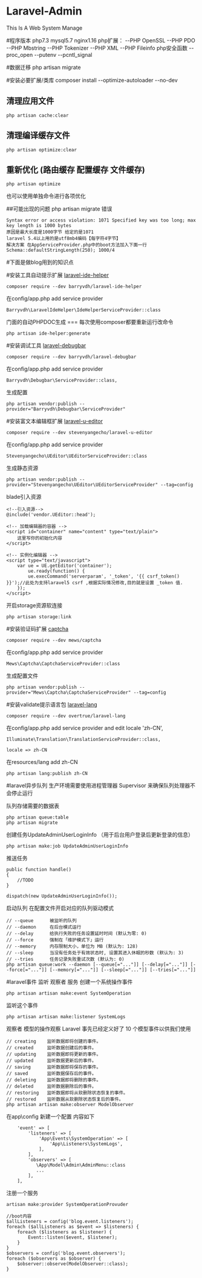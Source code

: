 # Laravel-Admin 
This Is A Web System Manage

#程序版本
    php7.3 mysql5.7 nginx1.16
    php扩展：
        --PHP OpenSSL
        --PHP PDO
        --PHP Mbstring
        --PHP Tokenizer
        --PHP XML
        --PHP Fileinfo
    php安全函数
        --proc_open
        --putenv
        --pcntl_signal
        
#数据迁移
    php artisan migrate
       
#安装必要扩展/类库
    composer install --optimize-autoloader --no-dev
      
## 清理应用文件 
    php artisan cache:clear
    
## 清理编译缓存文件 
    php artisan optimize:clear
    
## 重新优化 (路由缓存 配置缓存 文件缓存)
    php artisan optimize

也可以使用单独命令进行各项优化


##可能出现的问题
php artisan migrate 错误

    Syntax error or access violation: 1071 Specified key was too long; max key length is 1000 bytes
    原因是最大长度是1000字节 给定的是1071 
    laravel 5.4以上用的是utf8mb4编码【每字符4字节】 
    解决方案 在AppServiceProvider.php中的boot方法加入下面一行
    Schema::defaultStringLength(250); 1000/4
     
#下面是做blog用到的知识点

#安装工具自动提示扩展
[laravel-ide-helper](https://github.com/barryvdh/laravel-ide-helper)

    composer require --dev barryvdh/laravel-ide-helper
    
在config/app.php add service provider

    Barryvdh\LaravelIdeHelper\IdeHelperServiceProvider::class
    
门面的自动PHPDOC生成 === 每次使用composer都要重新运行改命令

    php artisan ide-helper:generate

#安装调试工具
[laravel-debugbar](https://github.com/barryvdh/laravel-debugbar)

    composer require --dev barryvdh/laravel-debugbar 
    
在config/app.php add service provider
    
    Barryvdh\Debugbar\ServiceProvider::class,
    
生成配置

    php artisan vendor:publish --provider="Barryvdh\Debugbar\ServiceProvider"

#安装富文本编辑框扩展
[laravel-u-editor](https://github.com/stevenyangecho/laravel-u-editor)

    composer require --dev stevenyangecho/laravel-u-editor

在config/app.php add service provider

    Stevenyangecho\UEditor\UEditorServiceProvider::class

生成静态资源
    
    php artisan vendor:publish --provider="Stevenyangecho\UEditor\UEditorServiceProvider" --tag=config

blade引入资源
    
    <!--引入资源-->
    @include('vendor.UEditor::head');
    
    <!-- 加载编辑器的容器 -->
    <script id="container" name="content" type="text/plain">
        这里写你的初始化内容
    </script>
    
    <!-- 实例化编辑器 -->
    <script type="text/javascript">
        var ue = UE.getEditor('container');
            ue.ready(function() {
            ue.execCommand('serverparam', '_token', '{{ csrf_token() }}');//此处为支持laravel5 csrf ,根据实际情况修改,目的就是设置 _token 值.    
        });
    </script>
    
开启storage资源软连接  
    
    php artisan storage:link 
    
#安装验证码扩展
[captcha](https://github.com/mewebstudio/captcha)

    composer require --dev mews/captcha

在config/app.php add service provider

    Mews\Captcha\CaptchaServiceProvider::class
    
生成配置文件

    php artisan vendor:publish --provider="Mews\Captcha\CaptchaServiceProvider" --tag=config

#安装validate提示语言包
[laravel-lang](https://github.com/overtrue/laravel-lang)

    composer require --dev overtrue/laravel-lang

在config/app.php add service provider  and edit locale  'zh-CN',
    
    Illuminate\Translation\TranslationServiceProvider::class,
    
    locale => zh-CN
    
在resources/lang add zh-CN

    php artisan lang:publish zh-CN
    
#laravel异步队列
生产环境需要使用进程管理器 Supervisor 来确保队列处理器不会停止运行

队列存储需要的数据表

    php artisan queue:table
    php artisan migrate
    
创建任务UpdateAdminUserLoginInfo （用于后台用户登录后更新登录的信息）

    php artisan make:job UpdateAdminUserLoginInfo
      
推送任务
    
    public function handle()
    {
        //TODO
    }
    
    dispatch(new UpdateAdminUserLoginInfo());
    
启动队列 
   在配置文件开启对应的队列驱动模式
   
    // --queue      被监听的队列
    // --daemon     在后台模式运行
    // --delay      给执行失败的任务设置延时时间 (默认为零: 0)
    // --force      强制在「维护模式下」运行
    // --memory     内存限制大小，单位为 MB (默认为: 128)
    // --sleep      当没有任务处于有效状态时, 设置其进入休眠的秒数 (默认为: 3)
    // --tries      任务记录失败重试次数 (默认为: 0)
    php artisan queue:work --daemon [--queue[="..."]] [--delay[="..."]] [--force[="..."]] [--memory[="..."]] [--sleep[="..."]] [--tries[="..."]] 


#laravel事件 监听 观察者 服务
创建一个系统操作事件
    
    php artisan artisan make:event SystemOperation 
    
监听这个事件
    
    php artisan artisan make:listener SystemLogs 
    
观察者 模型的操作观察
Laravel 事先已经定义好了 10 个模型事件以供我们使用

    // creating    监听数据即将创建的事件。
    // created     监听数据创建后的事件。
    // updating    监听数据即将更新的事件。
    // updated     监听数据更新后的事件。
    // saving      监听数据即将保存的事件。
    // saved       监听数据保存后的事件。
    // deleting    监听数据即将删除的事件。
    // deleted     监听数据删除后的事件。
    // restoring   监听数据即将从软删除状态恢复的事件。
    // restored    监听数据从软删除状态恢复后的事件。
    php artisan artisan make:observer ModelObserver 
 
在app\config 新建一个配置  内容如下

        'event' => [
            'listeners' => [
                'App\Events\SystemOperation' => [
                    'App\Listeners\SystemLogs',
                ],
            ],
            'observers' => [
               \App\Model\Admin\AdminMenu::class
               ...
            ],
        ],
        
注册一个服务

    artisan make:provider SystemOperationProvuder
    
    //boot内容
    $allListeners = config('blog.event.listeners');
    foreach ($allListeners as $event => $listeners) {
        foreach ($listeners as $listener) {
            Event::listen($event, $listener);
        }
    }
    $observers = config('blog.event.observers');
    foreach ($observers as $observer) {
        $observer::observe(ModelObserver::class);
    }
     
    

